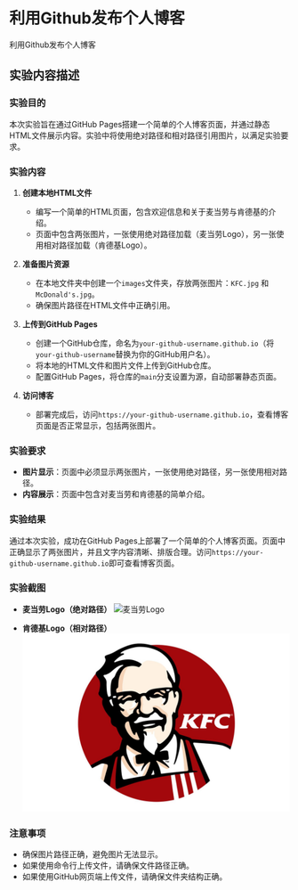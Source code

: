 # 利用Github发布个人博客
利用Github发布个人博客
## 实验内容描述

### 实验目的
本次实验旨在通过GitHub Pages搭建一个简单的个人博客页面，并通过静态HTML文件展示内容。实验中将使用绝对路径和相对路径引用图片，以满足实验要求。

### 实验内容
1. **创建本地HTML文件**
   - 编写一个简单的HTML页面，包含欢迎信息和关于麦当劳与肯德基的介绍。
   - 页面中包含两张图片，一张使用绝对路径加载（麦当劳Logo），另一张使用相对路径加载（肯德基Logo）。

2. **准备图片资源**
   - 在本地文件夹中创建一个`images`文件夹，存放两张图片：`KFC.jpg` 和 `McDonald's.jpg`。
   - 确保图片路径在HTML文件中正确引用。

3. **上传到GitHub Pages**
   - 创建一个GitHub仓库，命名为`your-github-username.github.io`（将`your-github-username`替换为你的GitHub用户名）。
   - 将本地的HTML文件和图片文件上传到GitHub仓库。
   - 配置GitHub Pages，将仓库的`main`分支设置为源，自动部署静态页面。

4. **访问博客**
   - 部署完成后，访问`https://your-github-username.github.io`，查看博客页面是否正常显示，包括两张图片。

### 实验要求
- **图片显示**：页面中必须显示两张图片，一张使用绝对路径，另一张使用相对路径。
- **内容展示**：页面中包含对麦当劳和肯德基的简单介绍。

### 实验结果
通过本次实验，成功在GitHub Pages上部署了一个简单的个人博客页面。页面中正确显示了两张图片，并且文字内容清晰、排版合理。访问`https://your-github-username.github.io`即可查看博客页面。

### 实验截图
- **麦当劳Logo（绝对路径）**
  ![麦当劳Logo](https://p1.ssl.qhimg.com/t0102c921497c78168e.jpg)

- **肯德基Logo（相对路径）**
  ![肯德基Logo](images/KFC.jpg)

### 注意事项
- 确保图片路径正确，避免图片无法显示。
- 如果使用命令行上传文件，请确保文件路径正确。
- 如果使用GitHub网页端上传文件，请确保文件夹结构正确。
